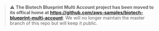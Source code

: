 > :warning: **The Biotech Blueprint Multi Account project has been moved to its offical home at https://github.com/aws-samples/biotech-blueprint-multi-account**: We will no longer maintain the master branch of this repo but will keep it public.
